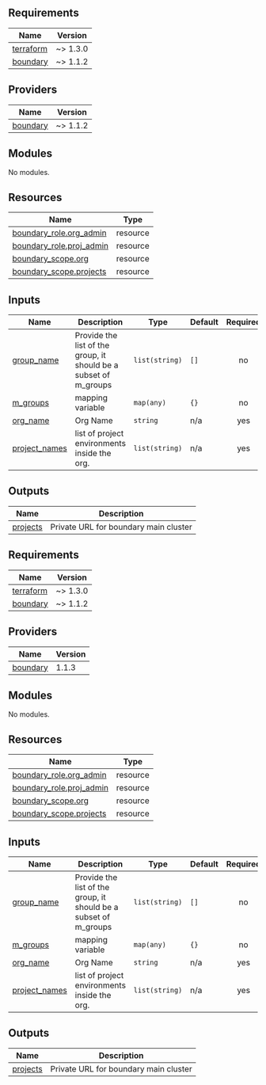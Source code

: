 <!-- BEGIN_TF_DOCS -->
## Requirements

| Name | Version |
|------|---------|
| <a name="requirement_terraform"></a> [terraform](#requirement\_terraform) | ~> 1.3.0 |
| <a name="requirement_boundary"></a> [boundary](#requirement\_boundary) | ~> 1.1.2 |

## Providers

| Name | Version |
|------|---------|
| <a name="provider_boundary"></a> [boundary](#provider\_boundary) | ~> 1.1.2 |

## Modules

No modules.

## Resources

| Name | Type |
|------|------|
| [boundary_role.org_admin](https://registry.terraform.io/providers/hashicorp/boundary/latest/docs/resources/role) | resource |
| [boundary_role.proj_admin](https://registry.terraform.io/providers/hashicorp/boundary/latest/docs/resources/role) | resource |
| [boundary_scope.org](https://registry.terraform.io/providers/hashicorp/boundary/latest/docs/resources/scope) | resource |
| [boundary_scope.projects](https://registry.terraform.io/providers/hashicorp/boundary/latest/docs/resources/scope) | resource |

## Inputs

| Name | Description | Type | Default | Required |
|------|-------------|------|---------|:--------:|
| <a name="input_group_name"></a> [group\_name](#input\_group\_name) | Provide the list of the group, it should be a subset of m\_groups | `list(string)` | `[]` | no |
| <a name="input_m_groups"></a> [m\_groups](#input\_m\_groups) | mapping variable | `map(any)` | `{}` | no |
| <a name="input_org_name"></a> [org\_name](#input\_org\_name) | Org Name | `string` | n/a | yes |
| <a name="input_project_names"></a> [project\_names](#input\_project\_names) | list of project environments inside the org. | `list(string)` | n/a | yes |

## Outputs

| Name | Description |
|------|-------------|
| <a name="output_projects"></a> [projects](#output\_projects) | Private URL for boundary main cluster |
<!-- END_TF_DOCS --><!-- BEGINNING OF PRE-COMMIT-TERRAFORM DOCS HOOK -->
## Requirements

| Name | Version |
|------|---------|
| <a name="requirement_terraform"></a> [terraform](#requirement\_terraform) | ~> 1.3.0 |
| <a name="requirement_boundary"></a> [boundary](#requirement\_boundary) | ~> 1.1.2 |

## Providers

| Name | Version |
|------|---------|
| <a name="provider_boundary"></a> [boundary](#provider\_boundary) | 1.1.3 |

## Modules

No modules.

## Resources

| Name | Type |
|------|------|
| [boundary_role.org_admin](https://registry.terraform.io/providers/hashicorp/boundary/latest/docs/resources/role) | resource |
| [boundary_role.proj_admin](https://registry.terraform.io/providers/hashicorp/boundary/latest/docs/resources/role) | resource |
| [boundary_scope.org](https://registry.terraform.io/providers/hashicorp/boundary/latest/docs/resources/scope) | resource |
| [boundary_scope.projects](https://registry.terraform.io/providers/hashicorp/boundary/latest/docs/resources/scope) | resource |

## Inputs

| Name | Description | Type | Default | Required |
|------|-------------|------|---------|:--------:|
| <a name="input_group_name"></a> [group\_name](#input\_group\_name) | Provide the list of the group, it should be a subset of m\_groups | `list(string)` | `[]` | no |
| <a name="input_m_groups"></a> [m\_groups](#input\_m\_groups) | mapping variable | `map(any)` | `{}` | no |
| <a name="input_org_name"></a> [org\_name](#input\_org\_name) | Org Name | `string` | n/a | yes |
| <a name="input_project_names"></a> [project\_names](#input\_project\_names) | list of project environments inside the org. | `list(string)` | n/a | yes |

## Outputs

| Name | Description |
|------|-------------|
| <a name="output_projects"></a> [projects](#output\_projects) | Private URL for boundary main cluster |
<!-- END OF PRE-COMMIT-TERRAFORM DOCS HOOK -->
